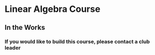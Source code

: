 # Linear Algebra Course
## In the Works
### If you would like to build this course, please contact a club leader
